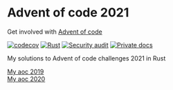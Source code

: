 # Advent of code 2021

Get involved with [Advent of code](https://adventofcode.com/)

[![codecov](https://codecov.io/gh/dmweis/aoc2021/branch/main/graph/badge.svg)](https://codecov.io/gh/dmweis/aoc2021)
[![Rust](https://github.com/dmweis/aoc2021/workflows/Rust/badge.svg)](https://github.com/dmweis/aoc2021/actions)
[![Security audit](https://github.com/dmweis/aoc2021/workflows/Security%20audit/badge.svg)](https://github.com/dmweis/aoc2021/actions)
[![Private docs](https://github.com/dmweis/aoc2021/workflows/Deploy%20Docs%20to%20GitHub%20Pages/badge.svg)](https://davidweis.dev/aoc2021/aoc2021/index.html)

My solutions to Advent of code challenges 2021 in Rust

[My aoc 2019](https://github.com/dmweis/advent_of_code_2019)  
[My aoc 2020](https://github.com/dmweis/aoc2020)
